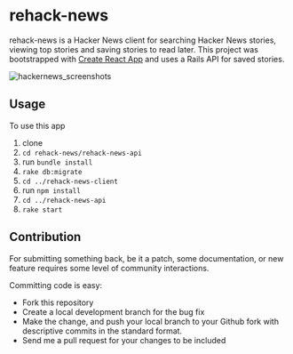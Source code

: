 # rehack-news
rehack-news is a Hacker News client for searching Hacker News stories, viewing top stories and saving stories to read later.
This project was bootstrapped with [Create React App](https://github.com/facebookincubator/create-react-app) and uses a Rails API for saved stories.

![hackernews_screenshots](https://user-images.githubusercontent.com/24817278/44478440-b36e4700-a60b-11e8-830f-d8ed7e42e3f3.jpg)

## Usage
To use this app
1. clone
2. `cd rehack-news/rehack-news-api`
3. run `bundle install`
4. `rake db:migrate`
5. `cd ../rehack-news-client`
6. run `npm install`
7. `cd ../rehack-news-api`
8. `rake start`

## Contribution
For submitting something back, be it a patch, some documentation, or new feature requires some level of community interactions.

Committing code is easy:

* Fork this repository
* Create a local development branch for the bug fix
* Make the change, and push your local branch to your Github fork with descriptive commits in the standard format.
* Send me a pull request for your changes to be included
